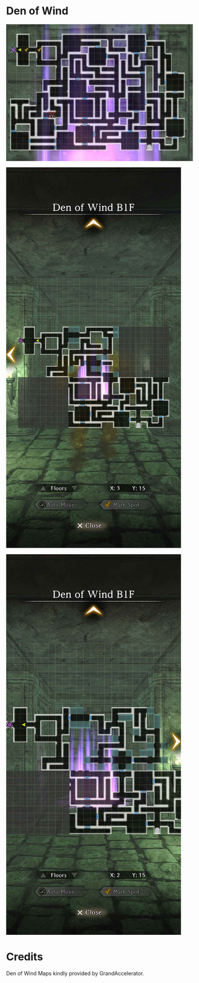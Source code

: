 # Den of Wind

![Den of Wind](img/den-of-wind/den-of-wind-1.jpg)

![Den of Wind](img/den-of-wind/den-of-wind-2.jpg)

![Den of Wind](img/den-of-wind/den-of-wind-3.jpg)

# Credits

Den of Wind Maps kindly provided by GrandAccelerator.